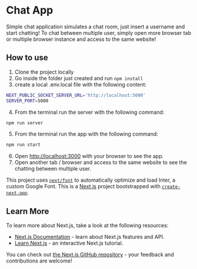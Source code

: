 # Chat App

Simple chat application simulates a chat room, just insert a username and start chatting!
To chat between multiple user, simply open more browser tab or multiple browser instance and access to the same website!

## How to use

1. Clone the project locally
2. Go inside the folder just created and run `npm install`
3. create a local .env.local file with the following content:
```bash
NEXT_PUBLIC_SOCKET_SERVER_URL='http://localhost:5000'
SERVER_PORT=5000
```
4. From the terminal run the server with the following command:

```bash
npm run server
```
5. From the terminal run the app with the following command:

```bash
npm run start
```
6. Open [http://localhost:3000](http://localhost:3000) with your browser to see the app.
7. Open another tab / browser and access to the same website to see the chatting between multiple user.

This project uses [`next/font`](https://nextjs.org/docs/basic-features/font-optimization) to automatically optimize and load Inter, a custom Google Font.
This is a [Next.js](https://nextjs.org/) project bootstrapped with [`create-next-app`](https://github.com/vercel/next.js/tree/canary/packages/create-next-app).

## Learn More

To learn more about Next.js, take a look at the following resources:

- [Next.js Documentation](https://nextjs.org/docs) - learn about Next.js features and API.
- [Learn Next.js](https://nextjs.org/learn) - an interactive Next.js tutorial.

You can check out [the Next.js GitHub repository](https://github.com/vercel/next.js/) - your feedback and contributions are welcome!